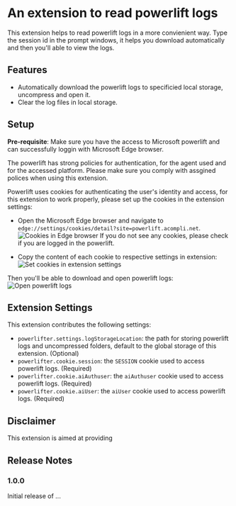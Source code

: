 # An extension to read powerlift logs 

This extension helps to read powerlift logs in a more convienient way. Type the session id in the prompt windows, it helps you download automatically and then you'll able to view the logs.

## Features

* Automatically download the powerlift logs to specificied local storage, uncompress and open it.
* Clear the log files in local storage.

## Setup

**Pre-requisite**: Make sure you have the access to Microsoft powerlift and can successfully loggin with Microsoft Edge browser.

The powerlift has strong policies for authentication, for the agent used and for the accessed platform. Please make sure you comply with assgined polices when using this extension.

Powerlift uses cookies for authenticating the user's identity and access, for this extension to work properly, please set up the cookies in the extension settings: 

* Open the Microsoft Edge browser and navigate to `edge://settings/cookies/detail?site=powerlift.acompli.net`.
![Cookies in Edge browser]()
If you do not see any cookies, please check if you are logged in the powerlift.

* Copy the content of each cookie to respective settings in extension:
![Set cookies in extension settings]()

Then you'll be able to download and open powerlift logs:
![Open powerlift logs]()

## Extension Settings

This extension contributes the following settings:

* `powerlifter.settings.logStorageLocation`: the path for storing powerlift logs and uncompressed folders, default to the global storage of this extension. (Optional)
* `powerlifter.cookie.session`: the `SESSION` cookie used to access powerlift logs. (Required)
* `powerlifter.cookie.aiAuthuser`: the `aiAuthuser` cookie used to access powerlift logs. (Required)
* `powerlifter.cookie.aiUser`: the  `aiUser` cookie used to access powerlift logs. (Required)

## Disclaimer

This extension is aimed at providing 

## Release Notes

### 1.0.0

Initial release of ...
